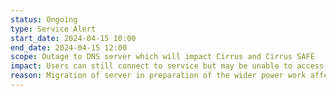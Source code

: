 ```yaml
---
status: Ongoing
type: Service Alert
start_date: 2024-04-15 10:00 
end_date: 2024-04-15 12:00 
scope: Outage to DNS server which will impact Cirrus and Cirrus SAFE  
impact: Users can still connect to service but may be unable to access external websites (eg GitLab)
reason: Migration of server in preparation of the wider power work affecting site the following week
---
```

